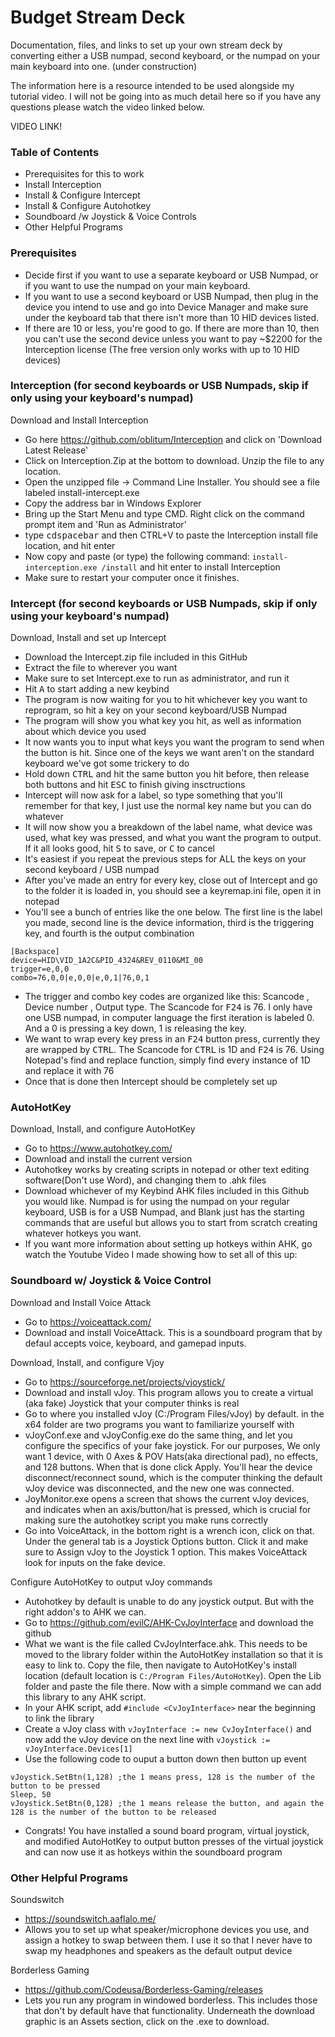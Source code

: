 # Budget Stream Deck 
Documentation, files, and links to set up your own stream deck by converting either a USB numpad, second keyboard, or the numpad on your main keyboard into one. (under construction)

The information here is a resource intended to be used alongside my tutorial video. I will not be going into as much detail here so if you have any questions please watch the video linked below.

VIDEO LINK!


### Table of Contents
- Prerequisites for this to work
- Install Interception
- Install & Configure Intercept
- Install & Configure Autohotkey
- Soundboard /w Joystick & Voice Controls
- Other Helpful Programs


### Prerequisites
- Decide first if you want to use a separate keyboard or USB Numpad, or if you want to use the numpad on your main keyboard. 
- If you want to use a second keyboard or USB Numpad, then plug in the device you intend to use and go into Device Manager and make sure under the keyboard tab that there isn't more than 10 HID devices listed. 
- If there are 10 or less, you're good to go. If there are more than 10, then you can't use the second device unless you want to pay ~$2200 for the Interception license (The free version only works with up to 10 HID devices)


### Interception (for second keyboards or USB Numpads, skip if only using your keyboard's numpad)
Download and Install Interception
- Go here https://github.com/oblitum/Interception and click on 'Download Latest Release'
- Click on Interception.Zip at the bottom to download. Unzip the file to any location. 
- Open the unzipped file -> Command Line Installer. You should see a file labeled install-intercept.exe
- Copy the address bar in Windows Explorer
- Bring up the Start Menu and type CMD. Right click on the command prompt item and 'Run as Administrator'
- type <kbd>c</kbd><kbd>d</kbd><kbd>spacebar</kbd> and then CTRL+V to paste the Interception install file location, and hit enter
- Now copy and paste (or type) the following command: `install-interception.exe /install` and hit enter to install Interception
- Make sure to restart your computer once it finishes. 


### Intercept (for second keyboards or USB Numpads, skip if only using your keyboard's numpad)
Download, Install and set up Intercept
- Download the Intercept.zip file included in this GitHub
- Extract the file to wherever you want
- Make sure to set Intercept.exe to run as administrator, and run it
- Hit <kbd>A</kbd> to start adding a new keybind
- The program is now waiting for you to hit whichever key you want to reprogram, so hit a key on your second keyboard/USB Numpad
- The program will show you what key you hit, as well as information about which device you used
- It now wants you to input what keys you want the program to send when the button is hit. Since one of the keys we want aren't on the standard keyboard we've got some trickery to do
- Hold down <kbd>CTRL</kbd> and hit the same button you hit before, then release both buttons and hit <kbd>ESC</kbd> to finish giving insctructions
- Intercept will now ask for a label, so type something that you'll remember for that key, I just use the normal key name but you can do whatever
- It will now show you a breakdown of the label name, what device was used, what key was pressed, and what you want the program to output. If it all looks good, hit <kbd>S</kbd> to save, or <kbd>C</kbd> to cancel
- It's easiest if you repeat the previous steps for ALL the keys on your second keyboard / USB numpad
- After you've made an entry for every key, close out of Intercept and go to the folder it is loaded in, you should see a keyremap.ini file, open it in notepad
- You'll see a bunch of entries like the one below. The first line is the label you made, second line is the device information, third is the triggering key, and fourth is the output combination
```
[Backspace]
device=HID\VID_1A2C&PID_4324&REV_0110&MI_00
trigger=e,0,0
combo=76,0,0|e,0,0|e,0,1|76,0,1
``` 
- The trigger and combo key codes are organized like this: Scancode , Device number , Output type. The Scancode for <kbd>F24</kbd> is 76. I only have one USB numpad, in computer language the first iteration is labeled 0. And a 0 is pressing a key down, 1 is releasing the key. 
- We want to wrap every key press in an <kbd>F24</kbd> button press, currently they are wrapped by <kbd>CTRL</kbd>. The Scancode for <kbd>CTRL</kbd> is 1D and <kbd>F24</kbd> is 76. Using Notepad's find and replace function, simply find every instance of 1D and replace it with 76
- Once that is done then Intercept should be completely set up

### AutoHotKey
Download, Install, and configure AutoHotKey
- Go to https://www.autohotkey.com/
- Download and install the current version
- Autohotkey works by creating scripts in notepad or other text editing software(Don't use Word), and changing them to .ahk files
- Download whichever of my Keybind AHK files included in this Github you would like. Numpad is for using the numpad on your regular keyboard, USB is for a USB Numpad, and Blank just has the starting commands that are useful but allows you to start from scratch creating whatever hotkeys you want. 
- If you want more information about setting up hotkeys within AHK, go watch the Youtube Video I made showing how to set all of this up:


### Soundboard w/ Joystick & Voice Control
Download and Install Voice Attack
- Go to https://voiceattack.com/ 
- Download and install VoiceAttack. This is a soundboard program that by defaul accepts voice, keyboard, and gamepad inputs. 

Download, Install, and configure Vjoy
- Go to https://sourceforge.net/projects/vjoystick/ 
- Download and install vJoy. This program allows you to create a virtual (aka fake) Joystick that your computer thinks is real
- Go to where you installed vJoy (C:/Program Files/vJoy) by default. in the x64 folder are two programs you want to familiarize yourself with
- vJoyConf.exe and vJoyConfig.exe do the same thing, and let you configure the specifics of your fake joystick. For our purposes, We only want 1 device, with 0 Axes & POV Hats(aka directional pad), no effects, and 128 buttons. When that is done click Apply. You'll hear the device disconnect/reconnect sound, which is the computer thinking the default vJoy device was disconnected, and the new one was connected. 
- JoyMonitor.exe opens a screen that shows the current vJoy devices, and indicates when an axis/button/hat is pressed, which is crucial for making sure the autohotkey script you make runs correctly
- Go into VoiceAttack, in the bottom right is a wrench icon, click on that. Under the general tab is a Joystick Options button. Click it and make sure to Assign vJoy to the Joystick 1 option. This makes VoiceAttack look for inputs on the fake device. 

Configure AutoHotKey to output vJoy commands
- Autohotkey by default is unable to do any joystick output. But with the right addon's to AHK we can.
- Go to https://github.com/evilC/AHK-CvJoyInterface and download the github
- What we want is the file called CvJoyInterface.ahk. This needs to be moved to the library folder within the AutoHotKey installation so that it is easy to link to. Copy the file, then navigate to AutoHotKey's install location (default location is `C:/Program Files/AutoHotKey`). Open the Lib folder and paste the file there. Now with a simple command we can add this library to any AHK script. 
- In your AHK script, add `#include <CvJoyInterface>` near the beginning to link the library
- Create a vJoy class with `vJoyInterface := new CvJoyInterface()` and now add the vJoy device on the next line with `vJoystick := vJoyInterface.Devices[1]`
- Use the following code to ouput a button down then button up event
```
vJoystick.SetBtn(1,128) ;the 1 means press, 128 is the number of the button to be pressed
Sleep, 50
vJoystick.SetBtn(0,128) ;the 1 means release the button, and again the 128 is the number of the button to be released
```
- Congrats! You have installed a sound board program, virtual joystick, and modified AutoHotKey to output button presses of the virtual joystick and can now use it as hotkeys within the soundboard program


### Other Helpful Programs

Soundswitch
- https://soundswitch.aaflalo.me/
- Allows you to set up what speaker/microphone devices you use, and assign a hotkey to swap between them. I use it so that I never have to swap my headphones and speakers as the default output device

Borderless Gaming
- https://github.com/Codeusa/Borderless-Gaming/releases
- Lets you run any program in windowed borderless. This includes those that don't by default have that functionality. Underneath the download graphic is an Assets section, click on the .exe to download. 
